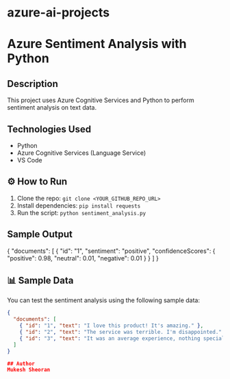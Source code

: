 # azure-ai-projects
# Azure Sentiment Analysis with Python

## Description
This project uses Azure Cognitive Services and Python to perform sentiment analysis on text data.

## Technologies Used
- Python
- Azure Cognitive Services (Language Service)
- VS Code

## ⚙️ How to Run
1. Clone the repo: `git clone <YOUR_GITHUB_REPO_URL>`
2. Install dependencies: `pip install requests`
3. Run the script: `python sentiment_analysis.py`

## Sample Output
{ "documents": [ { "id": "1", "sentiment": "positive", "confidenceScores": { "positive": 0.98, "neutral": 0.01, "negative": 0.01 } } ] }

## 📊 Sample Data
You can test the sentiment analysis using the following sample data:
```json
{
  "documents": [
    { "id": "1", "text": "I love this product! It's amazing." },
    { "id": "2", "text": "The service was terrible. I'm disappointed." },
    { "id": "3", "text": "It was an average experience, nothing special." }
  ]
}

## Author
Mukesh Sheoran

